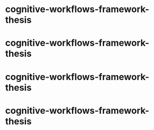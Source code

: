 # cognitive-workflows-framework-thesis
# cognitive-workflows-framework-thesis
# cognitive-workflows-framework-thesis
# cognitive-workflows-framework-thesis
